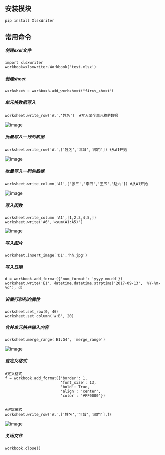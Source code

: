 ## 安装模块
```
pip install XlsxWriter
```
## 常用命令
##### 创建exel文件
```
import xlsxwriter
workbook=xlsxwriter.Workbook('test.xlsx')
```
##### 创建sheet
```
worksheet = workbook.add_worksheet("first_sheet") 
```
##### 单元格数据写入
```
worksheet.write_row('A1','姓名')  #写入某个单元格的数据
```
![image](5527A0E43773454C9991444A0BF43F30)
##### 批量写入一行的数据
```
worksheet.write_row('A1',['姓名','年龄','部门']) #从A1开始
```
![image](5BD6760A3AF946C59BF01B95DC5285A1)
##### 批量写入一列的数据
```
worksheet.write_column('A1',['张三','李四','王五','赵六']) #从A1开始
```
![image](CCB358DFF9A54429BFA083352E22F781)
##### 写入函数
```
worksheet.write_column('A1',[1,2,3,4,5,])
worksheet.write('A6','=sum(A1:A5)')
```
![image](07BF652069D34DCA8CB52D132E07BD87)
##### 写入图片
```
worksheet.insert_image('D1','hh.jpg')
```
##### 写入日期
```
d = workbook.add_format({'num_format': 'yyyy-mm-dd'})
worksheet.write('E1', datetime.datetime.strptime('2017-09-13', '%Y-%m-%d'), d)
```
##### 设置行和列的属性
```
worksheet.set_row(0, 40)
worksheet.set_column('A:B', 20)
```
##### 合并单元格并输入内容
```
worksheet.merge_range('E1:G4', 'merge_range')
```
![image](5325A2AF24EB4C1AB90F62B14449C69A)
##### 自定义格式
```
#定义格式
f = workbook.add_format({'border': 1,
                         'font_size': 13,
                         'bold': True,
                         'align': 'center',
                         'color': '#FF0000'})


#绑定格式
worksheet.write_row('A1',['姓名','年龄','部门'],f)
```
![image](BEEDC5A431D84371B3BBEA6EF4A093EB)
##### 关闭文件
```
workbook.close()
```